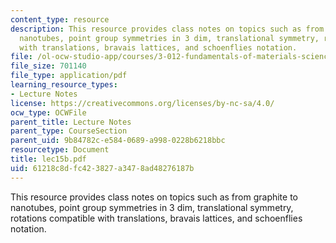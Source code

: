 ```yaml
---
content_type: resource
description: This resource provides class notes on topics such as from graphite to
  nanotubes, point group symmetries in 3 dim, translational symmetry, rotations compatible
  with translations, bravais lattices, and schoenflies notation.
file: /ol-ocw-studio-app/courses/3-012-fundamentals-of-materials-science-fall-2005/61218c8dfc423827a3478ad48276187b_lec15b.pdf
file_size: 701140
file_type: application/pdf
learning_resource_types:
- Lecture Notes
license: https://creativecommons.org/licenses/by-nc-sa/4.0/
ocw_type: OCWFile
parent_title: Lecture Notes
parent_type: CourseSection
parent_uid: 9b84782c-e584-0689-a998-0228b6218bbc
resourcetype: Document
title: lec15b.pdf
uid: 61218c8d-fc42-3827-a347-8ad48276187b
---
```

This resource provides class notes on topics such as from graphite to nanotubes, point group symmetries in 3 dim, translational symmetry, rotations compatible with translations, bravais lattices, and schoenflies notation.